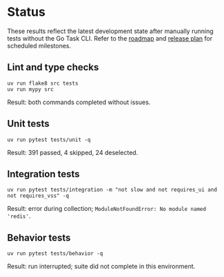# Status

These results reflect the latest development state after manually running tests
without the Go Task CLI. Refer to the [roadmap](ROADMAP.md) and
[release plan](docs/release_plan.md) for scheduled milestones.

## Lint and type checks
```text
uv run flake8 src tests
uv run mypy src
```
Result: both commands completed without issues.

## Unit tests
```text
uv run pytest tests/unit -q
```
Result: 391 passed, 4 skipped, 24 deselected.

## Integration tests
```text
uv run pytest tests/integration -m "not slow and not requires_ui and not requires_vss" -q
```
Result: error during collection; `ModuleNotFoundError: No module named 'redis'`.

## Behavior tests
```text
uv run pytest tests/behavior -q
```
Result: run interrupted; suite did not complete in this environment.
